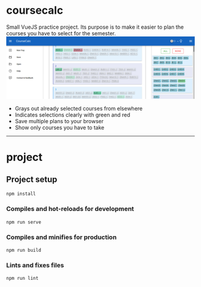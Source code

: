# coursecalc

Small VueJS practice project. Its purpose is to make it easier to plan the courses you have to select for the semester.
![screenshot](screenshot.jpg)

-   Grays out already selected courses from elsewhere
-   Indicates selections clearly with green and red
-   Save multiple plans to your browser
-   Show only courses you have to take

---

# project

## Project setup

```
npm install
```

### Compiles and hot-reloads for development

```
npm run serve
```

### Compiles and minifies for production

```
npm run build
```

### Lints and fixes files

```
npm run lint
```
